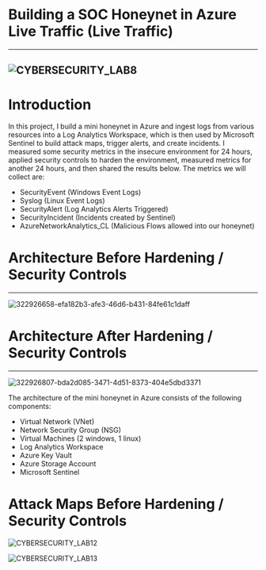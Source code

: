 # Building a SOC Honeynet in Azure Live Traffic  (Live Traffic)
---
![CYBERSECURITY_LAB8](https://github.com/user-attachments/assets/d651f3be-ec3c-40a6-a5c9-d644b6728e63)
---
# Introduction

In this project, I build a mini honeynet in Azure and ingest logs from various resources into a Log Analytics Workspace, which is then used by Microsoft Sentinel to build attack maps, trigger alerts, and create incidents. I measured some security metrics in the insecure environment for 24 hours, applied security controls to harden the environment, measured metrics for another 24 hours, and then shared the results below. The metrics we will collect are:

- SecurityEvent (Windows Event Logs)
- Syslog (Linux Event Logs)
- SecurityAlert (Log Analytics Alerts Triggered)
- SecurityIncident (Incidents created by Sentinel)
- AzureNetworkAnalytics_CL (Malicious Flows allowed into our honeynet)
# Architecture Before Hardening / Security Controls
---
![322926658-efa182b3-afe3-46d6-b431-84fe61c1daff](https://github.com/user-attachments/assets/ccf16eef-010d-4cad-9fb8-b0368d427c42)

# Architecture After Hardening / Security Controls
---
![322926807-bda2d085-3471-4d51-8373-404e5dbd3371](https://github.com/user-attachments/assets/860205d6-649d-4358-85c3-08759355b5ac)

The architecture of the mini honeynet in Azure consists of the following components:

- Virtual Network (VNet)
- Network Security Group (NSG)
- Virtual Machines (2 windows, 1 linux)
- Log Analytics Workspace
- Azure Key Vault
- Azure Storage Account
- Microsoft Sentinel
  
# Attack Maps Before Hardening / Security Controls

![CYBERSECURITY_LAB12](https://github.com/user-attachments/assets/85401d22-86d8-4412-bd8b-579965e3a2d2)

![CYBERSECURITY_LAB13](https://github.com/user-attachments/assets/5b180e57-469e-45dc-86a5-c6dc25e1057b)
